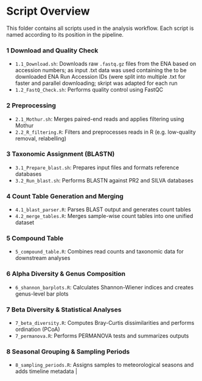 # Script Overview

This folder contains all scripts used in the analysis workflow. Each script is named according to its position in the pipeline.

### 1 Download and Quality Check
- `1.1_Download.sh`: Downloads raw `.fastq.gz` files from the ENA based on accession numbers; as input .txt data was used containing the to be downloaded ENA Run Accession IDs (were split into multiple .txt for faster and parallel downloading; skript was adapted for each run
- `1.2_FastQ_Check.sh`: Performs quality control using FastQC

### 2 Preprocessing
- `2.1_Mothur.sh`: Merges paired-end reads and applies filtering using Mothur
- `2.2_R_filtering.R`: Filters and preprocesses reads in R (e.g. low-quality removal, relabelling)

### 3 Taxonomic Assignment (BLASTN)
- `3.1_Prepare_blast.sh`: Prepares input files and formats reference databases
- `3.2_Run_blast.sh`: Performs BLASTN against PR2 and SILVA databases

### 4 Count Table Generation and Merging
- `4.1_blast_parser.R`: Parses BLAST output and generates count tables
- `4.2_merge_tables.R`: Merges sample-wise count tables into one unified dataset

### 5 Compound Table
- `5_compound_table.R`: Combines read counts and taxonomic data for downstream analyses

### 6 Alpha Diversity & Genus Composition
- `6_shannon_barplots.R`: Calculates Shannon-Wiener indices and creates genus-level bar plots

### 7 Beta Diversity & Statistical Analyses
- `7_beta_diversity.R`: Computes Bray-Curtis dissimilarities and performs ordination (PCoA)
- `7_permanova.R`: Performs PERMANOVA tests and summarizes outputs

### 8 Seasonal Grouping & Sampling Periods
- `8_sampling_periods.R`: Assigns samples to meteorological seasons and adds timeline metadata                          |
